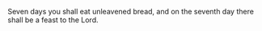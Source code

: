 Seven days you shall eat unleavened bread, and on the seventh day there shall be a feast to the Lord.
